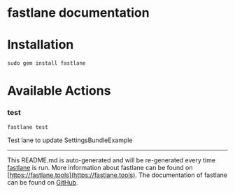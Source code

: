 fastlane documentation
================
# Installation
```
sudo gem install fastlane
```
# Available Actions
### test
```
fastlane test
```
Test lane to update SettingsBundleExample

----

This README.md is auto-generated and will be re-generated every time [fastlane](https://fastlane.tools) is run.
More information about fastlane can be found on [https://fastlane.tools](https://fastlane.tools).
The documentation of fastlane can be found on [GitHub](https://github.com/fastlane/fastlane/tree/master/fastlane).
